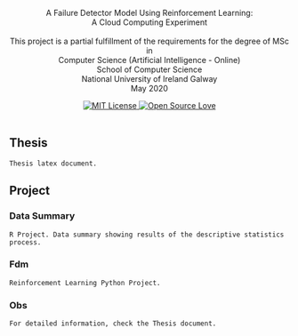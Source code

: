<p align="center">
  A Failure Detector Model Using Reinforcement Learning:<br> A Cloud Computing Experiment <br><br>
  This project is a partial fulfillment of the requirements for the degree of MSc in<br> Computer Science 
  (Artificial Intelligence - Online) <br>
    School of Computer Science<br>
  National University of Ireland Galway<br>
  May 2020
</p>

<div align="center">
  <a href="https://opensource.org/licenses/mit-license.php">
    <img alt="MIT License" src="https://badges.frapsoft.com/os/mit/mit.svg?v=103" />
  </a>
  <a href="https://github.com/ellerbrock/open-source-badge/">
    <img alt="Open Source Love" src="https://badges.frapsoft.com/os/v1/open-source.svg?v=103" />
  </a>
</div>

<br />

## Thesis
```
Thesis latex document.
```

## Project
### Data Summary
```
R Project. Data summary showing results of the descriptive statistics process.
```

### Fdm
```
Reinforcement Learning Python Project.
```

### Obs
```
For detailed information, check the Thesis document.
```
